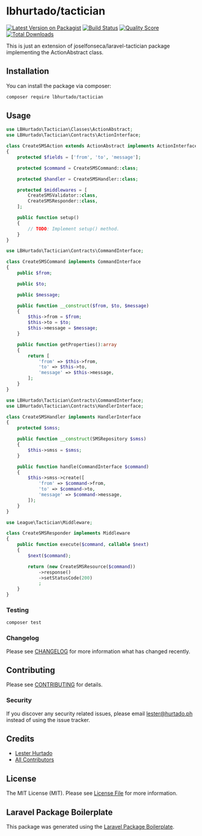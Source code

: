 # lbhurtado/tactician

[![Latest Version on Packagist](https://img.shields.io/packagist/v/lbhurtado/tactician.svg?style=flat-square)](https://packagist.org/packages/lbhurtado/tactician)
[![Build Status](https://img.shields.io/travis/lbhurtado/tactician/master.svg?style=flat-square)](https://travis-ci.org/lbhurtado/tactician)
[![Quality Score](https://img.shields.io/scrutinizer/g/lbhurtado/tactician.svg?style=flat-square)](https://scrutinizer-ci.com/g/lbhurtado/tactician)
[![Total Downloads](https://img.shields.io/packagist/dt/lbhurtado/tactician.svg?style=flat-square)](https://packagist.org/packages/lbhurtado/tactician)

This is just an extension of joselfonseca/laravel-tactician package implementing the ActionAbstract class.

## Installation

You can install the package via composer:

```bash
composer require lbhurtado/tactician
```

## Usage

``` php
use LBHurtado\Tactician\Classes\ActionAbstract;
use LBHurtado\Tactician\Contracts\ActionInterface;

class CreateSMSAction extends ActionAbstract implements ActionInterface
{
    protected $fields = ['from', 'to', 'message'];

    protected $command = CreateSMSCommand::class;

    protected $handler = CreateSMSHandler::class;

    protected $middlewares = [
        CreateSMSValidator::class,
        CreateSMSResponder::class,
    ];

    public function setup()
    {
        // TODO: Implement setup() method.
    }
}
```

``` php
use LBHurtado\Tactician\Contracts\CommandInterface;

class CreateSMSCommand implements CommandInterface
{
    public $from;

    public $to;

    public $message;

    public function __construct($from, $to, $message)
    {
        $this->from = $from;
        $this->to = $to;
        $this->message = $message;
    }

    public function getProperties():array
    {
        return [
            'from' => $this->from,
            'to' => $this->to,
            'message' => $this->message,
        ];
    }
}
```

``` php
use LBHurtado\Tactician\Contracts\CommandInterface;
use LBHurtado\Tactician\Contracts\HandlerInterface;

class CreateSMSHandler implements HandlerInterface
{
    protected $smss;

    public function __construct(SMSRepository $smss)
    {
        $this->smss = $smss;
    }

    public function handle(CommandInterface $command)
    {
        $this->smss->create([
            'from' => $command->from,
            'to' => $command->to,
            'message' => $command->message,
        ]);
    }
}
```

``` php
use League\Tactician\Middleware;

class CreateSMSResponder implements Middleware
{
    public function execute($command, callable $next)
    {
        $next($command);

        return (new CreateSMSResource($command))
            ->response()
            ->setStatusCode(200)
            ;
    }
}
```

### Testing

``` bash
composer test
```

### Changelog

Please see [CHANGELOG](CHANGELOG.md) for more information what has changed recently.

## Contributing

Please see [CONTRIBUTING](CONTRIBUTING.md) for details.

### Security

If you discover any security related issues, please email lester@hurtado.ph instead of using the issue tracker.

## Credits

- [Lester Hurtado](https://github.com/lbhurtado)
- [All Contributors](../../contributors)

## License

The MIT License (MIT). Please see [License File](LICENSE.md) for more information.

## Laravel Package Boilerplate

This package was generated using the [Laravel Package Boilerplate](https://laravelpackageboilerplate.com).
